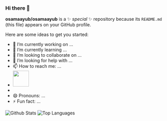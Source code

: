 ### Hi there 👋


**osamaayub/osamaayub** is a ✨ _special_ ✨ repository because its `README.md` (this file) appears on your GitHub profile.

Here are some ideas to get you started:

- 🔭 I’m currently working on ...
- 🌱 I’m currently learning ...
- 👯 I’m looking to collaborate on ...
- 🤔 I’m looking for help with ...
- 📫 How to reach me: ...
- <a href="https://www.instagram.com/ayub.683/"><img src="assets/6097906e06490 4.png" width="50px;"></a> &nbsp;&nbsp;&nbsp;&nbsp;
- 
- 😄 Pronouns: ...
- ⚡ Fun fact: ...

![Github Stats](https://github-readme-stats.vercel.app/api?username=osamaayub&count_private=true&show_icons=true&theme=radical)
![Top Languages](https://github-readme-stats.vercel.app/api/top-langs/?username=osamaayub&show_icons=true&theme=radical)
